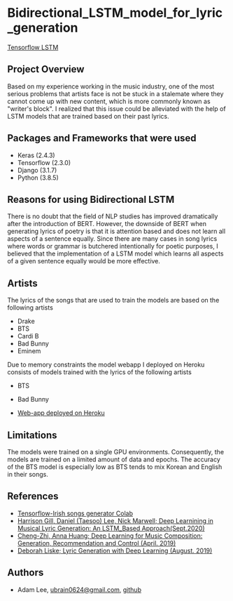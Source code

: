 # Bidirectional_LSTM_model_for_lyric_generation

[Tensorflow LSTM](https://www.tensorflow.org/api_docs/python/tf/keras/layers/LSTM)


## Project Overview

Based on my experience working in the music industry, one of the most serious problems that artists face is not be stuck in a stalemate where they cannot come up with new content, which is more commonly known as "writer's block".
I realized that this issue could be alleviated with the help of LSTM models that are trained based on their past lyrics.


## Packages and Frameworks that were used

*   Keras (2.4.3)
*   Tensorflow (2.3.0)
*   Django (3.1.7)
*   Python (3.8.5)


## Reasons for using Bidirectional LSTM

There is no doubt that the field of NLP studies has improved dramatically after the introduction of BERT.
However, the downside of BERT when generating lyrics of poetry is that it is attention based and does not learn all aspects of a sentence equally.
Since there are many cases in song lyrics where words or grammar is butchered intentionally for poetic purposes, I believed that the implementation of a LSTM model which learns all aspects of a given sentence equally would be more effective.


## Artists

The lyrics of the songs that are used to train the models are based on the following artists

*   Drake
*   BTS
*   Cardi B
*   Bad Bunny
*   Eminem


Due to memory constraints the model webapp I deployed on Heroku consists of models trained with the lyrics of the following artists

*   BTS
*   Bad Bunny

*   [Web-app deployed on Heroku](https://lyric-generation.herokuapp.com/)


## Limitations

The models were trained on a single GPU environments.
Consequently, the models are trained on a limited amount of data and epochs.
The accuracy of the BTS model is especially low as BTS tends to mix Korean and English in their songs.


## References

*   [Tensorflow-Irish songs generator Colab](https://colab.research.google.com/github/lmoroney/dlaicourse/blob/master/TensorFlow%20In%20Practice/Course%203%20-%20NLP/Course%203%20-%20Week%204%20-%20Lesson%202%20-%20Notebook.ipynb)
*   [ Harrison Gill, Daniel (Taesoo) Lee, Nick Marwell; Deep Learnining in Musical Lyric Generation: An LSTM_Based Approach(Sept.2020) ](https://yurj.yale.edu/sites/default/files/deep_learning_in_musical_lyric_generation_an_ltsm_based_approach.pdf)
*   [Cheng-Zhi, Anna Huang; Deep Learning for Music Composition: Generation, Recommendation and Control (April. 2019) ](https://dash.harvard.edu/bitstream/handle/1/42029468/HUANG-DISSERTATION-2019.pdf?sequence=1&isAllowed=y)
*   [Deborah Liske; Lyric Generation with Deep Learning (August. 2019) ](https://www.youtube.com/watch?v=T7NEwx_dLRU&ab_channel=DebbieLiske)



## Authors

*   Adam Lee, ubrain0624@gmail.com, [github](https://github.com/yoonhoelee)
